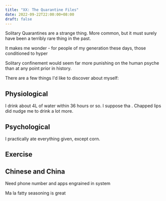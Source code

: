 ```yaml
---
title: "XX: The Quarantine Files"
date: 2022-09-22T22:00:00+08:00
draft: false
---
```


Solitary Quarantines are a strange thing. More common, but it must surely have been a terribly rare thing in the past. 

It makes me wonder - for people of my generation these days, those conditioned to hyper 

Solitary confinement would seem far more punishing on the human psyche than at any point prior in history. 


There are a few things I'd like to discover about myself:

## Physiological
I drink about 4L of water within 36 hours or so. I suppose tha . Chapped lips did nudge me to drink a lot more. 

## Psychological

I practically ate everything given, except corn.


## Exercise


## Chinese and China

Need phone number and apps engrained in system

Ma la fatty seasoning is great